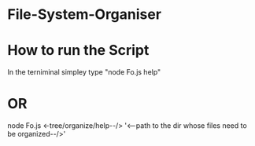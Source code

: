 ﻿# File-System-Organiser
 # How to run the Script

In the terniminal simpley type "node Fo.js help"
# OR
 
node Fo.js <-tree/organize/help--/> '<--path to the dir whose files need to be organized--/>'
 